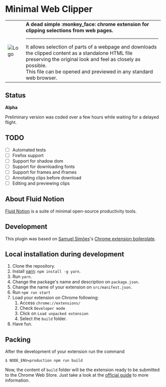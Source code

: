 # Minimal Web Clipper

<table>
  <tr>
    <td>
      <img src="https://raw.githubusercontent.com/fluid-notion/minimal-web-clipper/master/src/img/icon-128.png" alt="Logo"/>
    </td>
    <td>
      <strong>A dead simple :monkey_face: chrome extension for clipping selections from web pages.</strong>
      <hr/>
          It allows selection of parts of a webpage and downloads the clipped content as a standalone HTML file preserving the original look and feel as closely as possible.
      <br/>
          This file can be opened and previewed in any standard web browser.
    </td>
  </tr>
</table>

## Status

**Alpha**

Preliminary version was coded over a few hours while waiting for a delayed flight.

## TODO

- [ ] Automated tests
- [ ] Firefox support
- [ ] Support for shadow dom
- [ ] Support for downloading fonts
- [ ] Support for frames and iframes
- [ ] Annotating clips before download
- [ ] Editing and previewing clips

## About Fluid Notion

[Fluid Notion](https://github.com/fluid-notion) is a suite of minimal open-source productivity tools.

## Development

This plugin was based on [Samuel Simões](https://twitter.com/samuelsimoes)'s [Chrome extension boilerplate](https://github.com/samuelsimoes/chrome-extension-webpack-boilerplate).

## Local installation during development

1. Clone the repository.
2. Install [yarn](https://yarnpkg.com): `npm install -g yarn`.
3. Run `yarn`.
4. Change the package's name and description on `package.json`.
5. Change the name of your extension on `src/manifest.json`.
6. Run `npm run start`
7. Load your extension on Chrome following:
    1. Access `chrome://extensions/`
    2. Check `Developer mode`
    3. Click on `Load unpacked extension`
    4. Select the `build` folder.
8. Have fun.

## Packing

After the development of your extension run the command

```
$ NODE_ENV=production npm run build
```
Now, the content of `build` folder will be the extension ready to be submitted to the Chrome Web Store. Just take a look at the [official guide](https://developer.chrome.com/webstore/publish) to more information.

